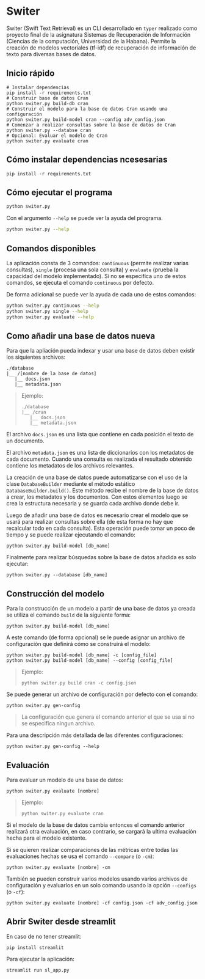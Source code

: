 # Switer

Switer (Swift Text Retrieval) es un CLI desarrollado en `typer` realizado como
proyecto final de la asignatura Sistemas de Recuperación de Información
(Ciencias de la computación, Universidad de la Habana). Permite la creación de
modelos vectoriales (tf-idf) de recuperación de información de texto para
diversas bases de datos.


## Inicio rápido

```shell
# Instalar dependencias
pip install -r requirements.txt
# Construir base de datos Cran
python switer.py build-db cran
# Construir el modelo para la base de datos Cran usando una configuración
python switer.py build-model cran --config adv_config.json
# Comenzar a realizar consultas sobre la base de datos de Cran
python switer.py --databse cran
# Opcional: Evaluar el modelo de Cran
python switer.py evaluate cran
```

## Cómo instalar dependencias ncesesarias

```shell
pip install -r requirements.txt
```

## Cómo ejecutar el programa

```sh
python switer.py
```

Con el argumento `--help` se puede ver la ayuda del programa.
```sh
python switer.py --help
```

## Comandos disponibles

La aplicación consta de 3 comandos: `continuous` (permite realizar varias
consultas), `single` (procesa una sola consulta) y `evaluate` (prueba la
capacidad del modelo implementado). Si no se especifica uno de estos comandos,
se ejecuta el comando `continuous` por defecto.

De forma adicional se puede ver la ayuda de cada uno de estos comandos:
```sh
python switer.py continuous --help
python switer.py single --help
python switer.py evaluate --help
```

## Como añadir una base de datos nueva

Para que la apliación pueda indexar y usar una base de datos deben existir
los siquientes archivos:

```text
./database
|__ /[nombre de la base de datos]
   |__ docs.json
   |__ metadata.json
```

> Ejemplo:
> ```text
> ./database
> |__ /cran
>    |__ docs.json
>    |__ metadata.json
> ```

El archivo `docs.json` es una lista que contiene en cada posición el texto de un
documento.

El archivo `metadata.json` es una lista de diccionarios con los metadatos de cada
documento. Cuando una consulta es realizada el resultado obtenido contiene los
metadatos de los archivos relevantes.

La creación de una base de datos puede automatizarse con el uso de la clase
`DatabaseBuilder` mediante el método estático `DatabaseBuilder.build()`. Este
método recibe el nombre de la base de datos a crear, los metadatos y los
documentos. Con estos elementos luego se crea la estructura necesaria y se
guarda cada archivo donde debe ir.

Luego de añadir una base de datos es necesario crear el modelo que se usará
para realizar consultas sobre ella (de esta forma no hay que recalcular todo en
cada consulta). Esta operación puede tomar un poco de tiempo y se puede realizar
ejecutando el comando:

```shell
python switer.py build-model [db_name]
```

Finalmente para realizar búsquedas sobre la base de datos añadida es solo
ejecutar:

```shell
python switer.py --database [db_name]
```

## Construcción del modelo

Para la construcción de un modelo a partir de una base de datos ya creada se utiliza
el comando `build` de la siguiente forma:

```shell
python switer.py build-model [db_name]
```

A este comando (de forma opcional) se le puede asignar un archivo de
configuración que definirá cómo se construirá el modelo:

```shell
python switer.py build-model [db_name] -c [config_file]
python switer.py build-model [db_name] --config [config_file]
```

> Ejemplo:
> ```shell
> python switer.py build cran -c config.json
> ```

Se puede generar un archivo de configuración por defecto con el comando:

```shell
python switer.py gen-config
```

> La configuración que genera el comando anterior el que se usa si no se
> especifica ningun archivo.

Para una descripción más detallada de las diferentes configuraciones:

```shell
python switer.py gen-config --help
```

## Evaluación

Para evaluar un modelo de una base de datos:

```shell
python switer.py evaluate [nombre]
```

> Ejemplo:
> ```shell
> python switer.py evaluate cran
> ```

Si el modelo de la base de datos cambia entonces el comando anterior realizará
otra evaluación, en caso contrario, se cargará la ultima evaluación hecha para
el modelo existente.

Si se quieren realizar comparaciones de las métricas entre todas las evaluaciones
hechas se usa el comando `--compare` (o `-cm`):

```shell
python switer.py evaluate [nombre] -cm
```

También se pueden construir varios modelos usando varios archivos de configuración
y evaluarlos en un solo comando usando la opción `--configs` (o `-cf`):

```shell
python switer.py evaluate [nombre] -cf config.json -cf adv_config.json
```

## Abrir Switer desde streamlit

En caso de no tener streamlit:

```shell
pip install streamlit
```

Para ejecutar la aplicación:

```shell
streamlit run sl_app.py
```

